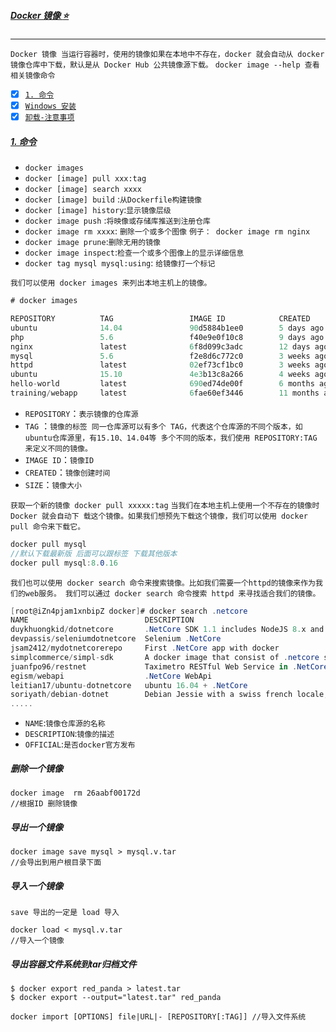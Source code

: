 ##### [Docker 镜像 :star:](#) <b id="top"></b>
----
`Docker 镜像 当运行容器时，使用的镜像如果在本地中不存在，docker 就会自动从 docker 镜像仓库中下载，默认是从 Docker Hub 公共镜像源下载。`
`docker image --help 查看相关镜像命令`

- [x] [`1. 命令`](#tar1) 
- [x] [`Windows 安装`](#tar2) 
- [x] [`卸载-注意事项`](#tar3) 

##### [1. 命令](#top) <b id="tar1"></b>
* `docker images`
* `docker [image] pull xxx:tag`
* `docker [image] search xxxx`
* `docker [image] build` :`从Dockerfile构建镜像`
* `docker [image] history`:`显示镜像层级`
* `docker image push` :`将映像或存储库推送到注册仓库`
* `docker image rm xxxx`: `删除一个或多个图像` `例子： docker image rm nginx`
* `docker image prune`:`删除无用的镜像`
* `docker image inspect`:`检查一个或多个图像上的显示详细信息`
* `docker tag mysql mysql:using`: `给镜像打一个标记`

`我们可以使用 docker images 来列出本地主机上的镜像。`
```c#
# docker images

REPOSITORY          TAG                 IMAGE ID            CREATED             SIZE
ubuntu              14.04               90d5884b1ee0        5 days ago          188 MB
php                 5.6                 f40e9e0f10c8        9 days ago          444.8 MB
nginx               latest              6f8d099c3adc        12 days ago         182.7 MB
mysql               5.6                 f2e8d6c772c0        3 weeks ago         324.6 MB
httpd               latest              02ef73cf1bc0        3 weeks ago         194.4 MB
ubuntu              15.10               4e3b13c8a266        4 weeks ago         136.3 MB
hello-world         latest              690ed74de00f        6 months ago        960 B
training/webapp     latest              6fae60ef3446        11 months ago       348.8 MB
```
* `REPOSITORY`：`表示镜像的仓库源`
* `TAG` ：`镜像的标签 同一仓库源可以有多个 TAG，代表这个仓库源的不同个版本，如ubuntu仓库源里，有15.10、14.04等
  多个不同的版本，我们使用 REPOSITORY:TAG 来定义不同的镜像。`
* `IMAGE ID`：`镜像ID`
* `CREATED`：`镜像创建时间`
* `SIZE`：`镜像大小`

`获取一个新的镜像 docker pull xxxxx:tag` `当我们在本地主机上使用一个不存在的镜像时 Docker 就会自动下
载这个镜像。如果我们想预先下载这个镜像，我们可以使用 docker pull 命令来下载它。`

```c#
docker pull mysql
//默认下载最新版 后面可以跟标签 下载其他版本
docker pull mysql:8.0.16
```

`我们也可以使用 docker search 命令来搜索镜像。比如我们需要一个httpd的镜像来作为我们的web服务。
我们可以通过 docker search 命令搜索 httpd 来寻找适合我们的镜像。`
```c#
[root@iZn4pjam1xnbipZ docker]# docker search .netcore
NAME                          DESCRIPTION                                     STARS  OFFICIAL  AUTOMATED
duykhuongkid/dotnetcore       .NetCore SDK 1.1 includes NodeJS 8.x and Yarn   1
devpassis/seleniumdotnetcore  Selenium .NetCore                               1
jsam2412/mydotnetcorerepo     First .NetCore app with docker                  1
simplcommerce/simpl-sdk       A docker image that consist of .netcore sdk,…   1                   [OK]
juanfpo96/restnet             Taximetro RESTful Web Service in .NetCore       0
egism/webapi                  .NetCore WebApi                                 0
leitian17/ubuntu-dotnetcore   ubuntu 16.04 + .NetCore                         0
soriyath/debian-dotnet        Debian Jessie with a swiss french locale, Po…   0                   [OK]
.....

```
* `NAME`:`镜像仓库源的名称`
* `DESCRIPTION`:`镜像的描述`
* `OFFICIAL`:`是否docker官方发布`

##### 删除一个镜像
```shell
docker image  rm 26aabf00172d
//根据ID 删除镜像
```

##### 导出一个镜像
```node
docker image save mysql > mysql.v.tar 
//会导出到用户根目录下面
```

##### 导入一个镜像
```node
save 导出的一定是 load 导入

docker load < mysql.v.tar 
//导入一个镜像
```

##### 导出容器文件系统到tar归档文件
```shell
$ docker export red_panda > latest.tar
$ docker export --output="latest.tar" red_panda
```

```shell
docker import [OPTIONS] file|URL|- [REPOSITORY[:TAG]] //导入文件系统
```
